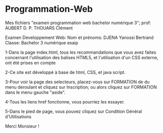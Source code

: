 # Programmation-Web
Mes fichiers "examen programmation web bachelor numérique 3"; prof: AUBERT D. P. THOUARS Clément

Examen Developpement Web:
Nom et prénoms: DJENA Yanossi Bertrand
Classe: Bachelor 3 numérique esaip

1-Dans la page index.html, tous les recommandations que vous avez faites concernant 
l'utilisation des balises HTML5, et l'utilisation d'un CSS 
externe, ont été prises en compte

2-Ce site est développé à base de html, CSS, et java script.

3-Pour voir la page des selecteurs, placez-vous sur 
FORMATION de du menu deroulant et cliquez sur Inscription;
ou alors cliquez sur FORMATION dans le menu gauche "aside".

4-Tous les liens href fonctionne, vous pourriez les essayer.

5-Dans le pied de page, vous pouvez cliquez sur 
Condition Général d'Utilisations

Merci Monsieur !
